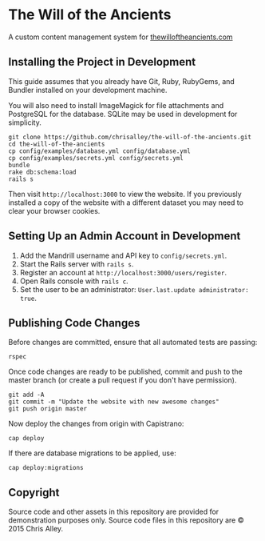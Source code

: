 The Will of the Ancients
========================

A custom content management system for
[thewilloftheancients.com](http://www.thewilloftheancients.com)

Installing the Project in Development
-------------------------------------

This guide assumes that you already have Git, Ruby, RubyGems, and Bundler
installed on your development machine.

You will also need to install ImageMagick for file attachments and PostgreSQL
for the database. SQLite may be used in development for simplicity.

```
git clone https://github.com/chrisalley/the-will-of-the-ancients.git
cd the-will-of-the-ancients
cp config/examples/database.yml config/database.yml
cp config/examples/secrets.yml config/secrets.yml
bundle
rake db:schema:load
rails s
```

Then visit `http://localhost:3000` to view the website. If you previously
installed a copy of the website with a different dataset you may need to clear
your browser cookies.

Setting Up an Admin Account in Development
------------------------------------------

1. Add the Mandrill username and API key to `config/secrets.yml`.
2. Start the Rails server with `rails s`.
3. Register an account at `http://localhost:3000/users/register`.
4. Open Rails console with `rails c`.
5. Set the user to be an administrator: `User.last.update administrator: true`.

Publishing Code Changes
-----------------------

Before changes are committed, ensure that all automated tests are passing:

```
rspec
```

Once code changes are ready to be published, commit and push to the master
branch (or create a pull request if you don't have permission).

```
git add -A
git commit -m "Update the website with new awesome changes"
git push origin master
```

Now deploy the changes from origin with Capistrano:

```
cap deploy
```

If there are database migrations to be applied, use:

```
cap deploy:migrations
```

Copyright
---------

Source code and other assets in this repository are provided for demonstration
purposes only. Source code files in this repository are © 2015 Chris Alley.
